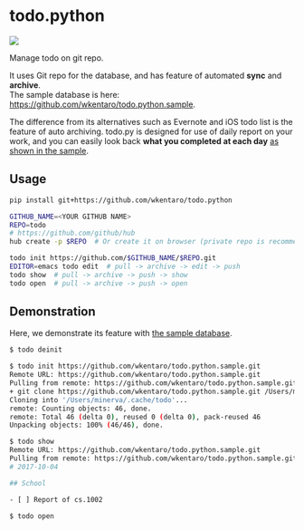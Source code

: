 # todo.python

[![](https://img.shields.io/pypi/v/todo.python.svg)](https://pypi.python.org/pypi/todo.python)
<!-- [![](https://travis-ci.org/wkentaro/todo.python.svg?branch=master)](https://travis-ci.org/wkentaro/todo.python) -->

Manage todo on git repo.

It uses Git repo for the database,
and has feature of automated **sync** and **archive**.  
The sample database is here: https://github.com/wkentaro/todo.python.sample.

The difference from its alternatives such as Evernote and iOS todo list
is the feature of auto archiving.
todo.py is designed for use of daily report on your work,
and you can easily look back **what you completed at each day**
[as shown in the sample](https://github.com/wkentaro/todo.python.sample/blob/master/2017/2017-10.md).


## Usage


```bash
pip install git+https://github.com/wkentaro/todo.python

GITHUB_NAME=<YOUR GITHUB NAME>
REPO=todo
# https://github.com/github/hub
hub create -p $REPO  # Or create it on browser (private repo is recommended)

todo init https://github.com/$GITHUB_NAME/$REPO.git
EDITOR=emacs todo edit  # pull -> archive -> edit -> push
todo show  # pull -> archive -> push -> show
todo open  # pull -> archive -> push -> open
```


## Demonstration

Here, we demonstrate its feature with [the sample database](https://github.com/wkentaro/todo.python.sample).

```bash
$ todo deinit

$ todo init https://github.com/wkentaro/todo.python.sample.git
Remote URL: https://github.com/wkentaro/todo.python.sample.git
Pulling from remote: https://github.com/wkentaro/todo.python.sample.git
+ git clone https://github.com/wkentaro/todo.python.sample.git /Users/minerva/.cache/todo
Cloning into '/Users/minerva/.cache/todo'...
remote: Counting objects: 46, done.
remote: Total 46 (delta 0), reused 0 (delta 0), pack-reused 46
Unpacking objects: 100% (46/46), done.

$ todo show
Remote URL: https://github.com/wkentaro/todo.python.sample.git
Pulling from remote: https://github.com/wkentaro/todo.python.sample.git
# 2017-10-04

## School

- [ ] Report of cs.1002

$ todo open
```
